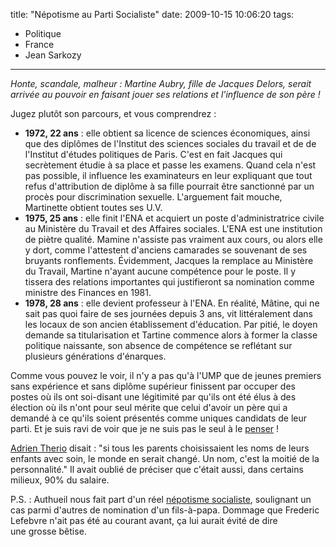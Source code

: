title: "Népotisme au Parti Socialiste"
date: 2009-10-15 10:06:20
tags:
  - Politique
  - France
  - Jean Sarkozy
---

_Honte, scandale, malheur : Martine Aubry, fille de Jacques Delors, serait arrivée au pouvoir en faisant jouer ses relations et l'influence de son père&nbsp;!_

<!-- more -->

Jugez plutôt son parcours, et vous comprendrez&nbsp;:

*   **1972, 22 ans** : elle obtient sa licence de sciences économiques, ainsi que des diplômes de l'Institut des sciences sociales du travail et de de l'Institut d'études politiques de Paris. C'est en fait Jacques qui secrètement étudie à sa place et passe les examens. Quand cela n'est pas possible, il influence les examinateurs en leur expliquant que tout refus d'attribution de diplôme à sa fille pourrait être sanctionné par un procès pour discrimination sexuelle. L'arguement fait mouche, Martinette obtient toutes ses U.V.
*   **1975, 25 ans**&nbsp;: elle finit l'ENA et acquiert un poste d'administratrice civile au Ministère du Travail et des Affaires sociales. L'ENA est une institution de piètre qualité. Mamine n'assiste pas vraiment aux cours, ou alors elle y dort, comme l'attestent d'anciens camarades se souvenant de ses bruyants ronflements. Évidemment, Jacques la remplace au Ministère du Travail, Martine n'ayant aucune compétence pour le poste. Il y tissera des relations importantes qui justifieront sa nomination comme ministre des Finances en 1981.
*   **1978, 28 ans**&nbsp;: elle devient professeur à l'ENA. En réalité, Mâtine, qui ne sait pas quoi faire de ses journées depuis 3 ans, vit littéralement dans les locaux de son ancien établissement d'éducation. Par pitié, le doyen demande sa titularisation et Tartine commence alors à former la classe politique naissante, son absence de compétence se reflétant sur plusieurs générations d'énarques.

Comme vous pouvez le voir, il n'y a pas qu'à l'UMP que de jeunes premiers sans expérience et sans diplôme supérieur finissent par occuper des postes où ils ont soi-disant une légitimité par qu'ils ont été élus à des élection où ils n'ont pour seul mérite que celui d'avoir un père qui a demandé à ce qu'ils soient présentés comme uniques candidats de leur parti. Et je suis ravi de voir que je ne suis pas le seul à le [penser](http://www.jegoun.net/2009/10/martine-aubry-vs-jean-sarkozy.html)&nbsp;!

[Adrien Therio](http://fr.wikipedia.org/wiki/Adrien_Th%C3%A9rio) disait&nbsp;: "si tous les parents choisissaient les noms de leurs enfants avec soin, le monde en serait changé. Un nom, c'est la moitié de la personnalité." Il avait oublié de préciser que c'était aussi, dans certains milieux, 90% du salaire.

P.S.&nbsp;: Authueil nous fait part d'un réel [népotisme socialiste](http://www.authueil.org/?2009/10/15/1465-nepotisme-socialiste), soulignant un cas parmi d'autres de nomination d'un fils-à-papa. Dommage que Frederic Lefebvre n'ait pas été au courant avant, ça lui aurait évité de dire une grosse bêtise.